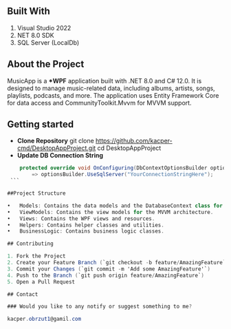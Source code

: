 ## Built With

1. Visual Studio 2022
2. NET 8.0 SDK
3. SQL Server (LocalDb)

## About the Project

MusicApp is a **\*WPF** application built with .NET 8.0 and C# 12.0. It is designed to manage music-related data, including albums, artists, songs, playlists, podcasts, and more. The application uses Entity Framework Core for data access and CommunityToolkit.Mvvm for MVVM support.

## Getting started

- **Clone Repository** git clone https://github.com/kacper-cmd/DesktopAppProject.git cd DesktopAppProject
- **Update DB Connection String**

````csharp
    protected override void OnConfiguring(DbContextOptionsBuilder optionsBuilder)
        => optionsBuilder.UseSqlServer("YourConnectionStringHere");
 ```

##Project Structure

•	Models: Contains the data models and the DatabaseContext class for Entity Framework Core.
•	ViewModels: Contains the view models for the MVVM architecture.
•	Views: Contains the WPF views and resources.
•	Helpers: Contains helper classes and utilities.
•	BusinessLogic: Contains business logic classes.

## Contributing

1. Fork the Project
2. Create your Feature Branch (`git checkout -b feature/AmazingFeature`)
3. Commit your Changes (`git commit -m 'Add some AmazingFeature'`)
4. Push to the Branch (`git push origin feature/AmazingFeature`)
5. Open a Pull Request

## Contact

### Would you like to any notify or suggest something to me?

kacper.obrzut1@gamil.com
````
